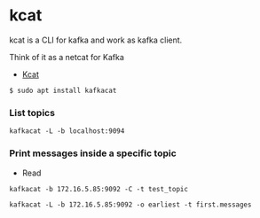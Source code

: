 # kcat
 
kcat is a CLI for kafka and work as kafka client.

Think of it as a netcat for Kafka

* [Kcat](https://github.com/edenhill/kcat)

```
$ sudo apt install kafkacat
```

### List topics

```
kafkacat -L -b localhost:9094
```

### Print messages inside a specific topic

* Read 

```
kafkacat -b 172.16.5.85:9092 -C -t test_topic
```

```
kafkacat -L -b 172.16.5.85:9092 -o earliest -t first.messages
```


